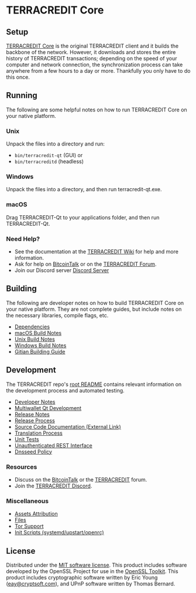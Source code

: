 TERRACREDIT Core
=============

Setup
---------------------
[TERRACREDIT Core](http://terra-credit.com/wallet) is the original TERRACREDIT client and it builds the backbone of the network. However, it downloads and stores the entire history of TERRACREDIT transactions; depending on the speed of your computer and network connection, the synchronization process can take anywhere from a few hours to a day or more. Thankfully you only have to do this once.

Running
---------------------
The following are some helpful notes on how to run TERRACREDIT Core on your native platform.

### Unix

Unpack the files into a directory and run:

- `bin/terracredit-qt` (GUI) or
- `bin/terracreditd` (headless)

### Windows

Unpack the files into a directory, and then run terracredit-qt.exe.

### macOS

Drag TERRACREDIT-Qt to your applications folder, and then run TERRACREDIT-Qt.

### Need Help?

* See the documentation at the [TERRACREDIT Wiki](https://github.com/TERRACREDIT-Project/TERRACREDIT/wiki)
for help and more information.
* Ask for help on [BitcoinTalk](https://bitcointalk.org/index.php?topic=1262920.0) or on the [TERRACREDIT Forum](http://forum.terra-credit.com/).
* Join our Discord server [Discord Server](https://discord.terra-credit.com)

Building
---------------------
The following are developer notes on how to build TERRACREDIT Core on your native platform. They are not complete guides, but include notes on the necessary libraries, compile flags, etc.

- [Dependencies](dependencies.md)
- [macOS Build Notes](build-osx.md)
- [Unix Build Notes](build-unix.md)
- [Windows Build Notes](build-windows.md)
- [Gitian Building Guide](gitian-building.md)

Development
---------------------
The TERRACREDIT repo's [root README](/README.md) contains relevant information on the development process and automated testing.

- [Developer Notes](developer-notes.md)
- [Multiwallet Qt Development](multiwallet-qt.md)
- [Release Notes](release-notes.md)
- [Release Process](release-process.md)
- [Source Code Documentation (External Link)](https://www.fuzzbawls.pw/terracredit/doxygen/)
- [Translation Process](translation_process.md)
- [Unit Tests](unit-tests.md)
- [Unauthenticated REST Interface](REST-interface.md)
- [Dnsseed Policy](dnsseed-policy.md)

### Resources
* Discuss on the [BitcoinTalk](https://bitcointalk.org/index.php?topic=1262920.0) or the [TERRACREDIT](http://forum.terra-credit.com/) forum.
* Join the [TERRACREDIT Discord](https://discord.terra-credit.com).

### Miscellaneous
- [Assets Attribution](assets-attribution.md)
- [Files](files.md)
- [Tor Support](tor.md)
- [Init Scripts (systemd/upstart/openrc)](init.md)

License
---------------------
Distributed under the [MIT software license](/COPYING).
This product includes software developed by the OpenSSL Project for use in the [OpenSSL Toolkit](https://www.openssl.org/). This product includes
cryptographic software written by Eric Young ([eay@cryptsoft.com](mailto:eay@cryptsoft.com)), and UPnP software written by Thomas Bernard.
